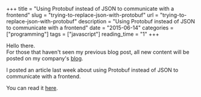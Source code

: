 +++
title = "Using Protobuf instead of JSON to communicate with a frontend"
slug = "trying-to-replace-json-with-protobuf"
url = "trying-to-replace-json-with-protobuf"
description = "Using Protobuf instead of JSON to communicate with a frontend"
date = "2015-06-14"
categories = ["programming"]
tags = ["javascript"]
reading_time = "1"
+++

Hello there.  
For those that haven't seen my previous blog post, all new content will be posted on my company's [blog](https://blog.wearewizards.io/).  

I posted an article last week about using Protobuf instead of JSON to communicate with a frontend.
  
You can read it [here](https://blog.wearewizards.io/using-protobuf-instead-of-json-to-communicate-with-a-frontend).

